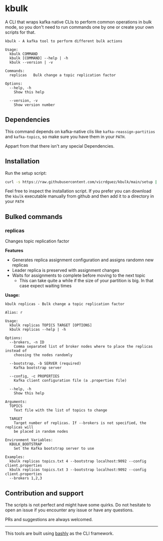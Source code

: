 # kbulk

A CLI that wraps kafka native CLIs to perform common operations in bulk mode, so you don't need to run commands one by 
one or create your own scripts for that.

```shell
kbulk - A kafka tool to perform different bulk actions

Usage:
  kbulk COMMAND
  kbulk [COMMAND] --help | -h
  kbulk --version | -v

Commands:
  replicas   Bulk change a topic replication factor

Options:
  --help, -h
    Show this help

  --version, -v
    Show version number
```

## Dependencies
This command depends on kafka-native clis like `kafka-reassign-partitios` and `kafka-topics`, so make sure you have them
in your `PATH`.

Appart from that there isn't any special Dependencies.

## Installation

Run the setup script:

```bash
curl -s https://raw.githubusercontent.com/vicrdguez/kbulk/main/setup | bash
```

Feel free to inspect the installation script. If you prefer you can download the `kbulk` executable manually from github 
and then add it to a directory in your `PATH`

## Bulked commands
### replicas
Changes topic replication factor

**Features**
- Generates replica assignment configuration and assigns randomn new replicas
- Leader replica is preserved with assignment changes
- Waits for assignments to complete before moving to the next topic
    - This can take quite a while if the size of your partition is big. In that case expect waiting times

**Usage:**
```shell
kbulk replicas - Bulk change a topic replication factor

Alias: r

Usage:
  kbulk replicas TOPICS TARGET [OPTIONS]
  kbulk replicas --help | -h

Options:
  --brokers, -n ID
    Comma separated list of broker nodes where to place the replicas instead of
    choosing the nodes randomly

  --bootstrap, -b SERVER (required)
    Kafka bootstrap server

  --config, -c PROPERTIES
    Kafka client configuration file (a .properties file)

  --help, -h
    Show this help

Arguments:
  TOPICS
    Text file with the list of topics to change

  TARGET
    Target number of replicas. If --brokers is not specified, the replicas will
    be placed in random nodes

Environment Variables:
  KBULK_BOOTSTRAP
    Set the Kafka bootstrap server to use

Examples:
  kbulk replicas topics.txt 4 --bootstrap localhost:9092 --config client.properties
  kbulk replicas topics.txt 3 --bootstrap localhost:9092 --config client.properties
  --brokers 1,2,3
```

## Contribution and support
The scripts is not perfect and might have some quirks. Do not hesitate to open an issue if you encounter any issue
or have any questions.

PRs and suggestions are always welcomed.

----

This tools are built using [bashly](https://github.com/DannyBen/bashly) as the CLI framework.


